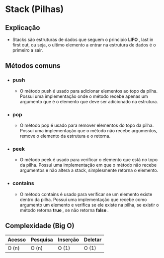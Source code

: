 # Stack (Pilhas)

## Explicação
- Stacks são estruturas de dados que seguem o principio <b> LIFO </b>, last in first out, ou seja, o ultimo elemento a entrar na estrutura de dados é o primeiro a sair.

## Métodos comuns

- ### push
    - O método push é usado para adicionar elementos ao topo da pilha. Possui uma implementação onde o método recebe apenas um argumento que é o elemento que deve ser adicionado na estrutura.

- ### pop
    - O método pop é usado para remover elementos do topo da pilha. Possui uma implementação que o  método não recebe argumentos, remove o elemento da estrutura e o retorna.

- ### peek
    - O método peek é usado para verificar o elemento que está no topo da pilha. Possui uma implementação em que o método não recebe argumentos e não altera a stack, simplesmente retorna o elemento.

- ### contains
    - O método contains é usado para verificar se um elemento existe dentro da pilha. Possui uma implementação que recebe como argumento um elemento e verifica se ele existe na pilha, se existir o método retorna <b> true </b>, se não retorna <b> false </b>.

## Complexidade (Big O)

|   Acesso        |   Pesquisa      |   Inserção       |  Deletar      |
| -------------   | -------------   | -------------    | ------------- |
|   O (n)         |   O (n)         |   O (1)          |    O (1)      |
